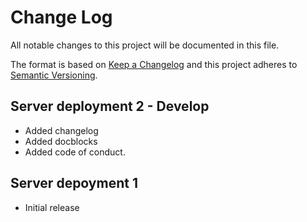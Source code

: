 # Change Log
All notable changes to this project will be documented in this file.

The format is based on [Keep a Changelog](http://keepachangelog.com/)
and this project adheres to [Semantic Versioning](http://semver.org/).

## Server deployment 2 - Develop

- Added changelog 
- Added docblocks
- Added code of conduct.

## Server depoyment 1

- Initial release
